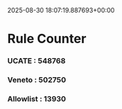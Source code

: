 2025-08-30 18:07:19.887693+00:00
# Rule Counter 
 ### UCATE : 548768

 ### Veneto : 502750

 ### Allowlist : 13930